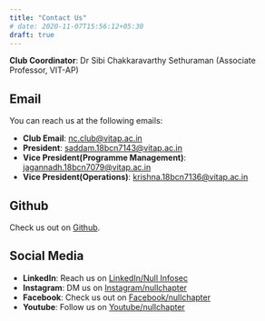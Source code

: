 ```yaml
---
title: "Contact Us"
# date: 2020-11-07T15:56:12+05:30
draft: true
---
```

**Club Coordinator**: Dr Sibi Chakkaravarthy Sethuraman (Associate Professor, VIT-AP)
## Email
You can reach us at the following emails:

- **Club Email**: nc.club@vitap.ac.in
- **President**: saddam.18bcn7143@vitap.ac.in
- **Vice President(Programme Management)**: jagannadh.18bcn7079@vitap.ac.in
- **Vice President(Operations)**: krishna.18bcn7136@vitap.ac.in

## Github
Check us out on [Github](https://github.com/nullchapter "Github").

## Social Media
- **LinkedIn**: Reach us on [LinkedIn/Null Infosec](https://www.linkedin.com/company/null-vit-ap/)
- **Instagram**: DM us on [Instagram/nullchapter](https://www.instagram.com/nullchapter/)
- **Facebook**: Check us out on [Facebook/nullchapter](https://www.facebook.com/nullchapter)
- **Youtube**: Follow us on [Youtube/nullchapter](https://www.youtube.com/channel/UCpBb1zOZ8Kf4sb1DhwXeKfw)